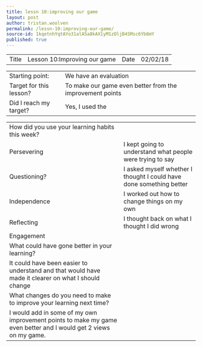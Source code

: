 ```yaml
---
title: lessn 10:improving our game
layout: post
author: tristan.woolven
permalink: /lessn-10:improving-our-game/
source-id: 1kqetnhYqtAYo31alA5a8kAX1yM1zOljB4SMsc6Yb8mY
published: true
---
```

<table>
  <tr>
    <td>Title</td>
    <td>Lesson 10:Improving our game</td>
    <td>Date</td>
    <td>02/02/18</td>
  </tr>
</table>


<table>
  <tr>
    <td>Starting point:</td>
    <td>We have an evaluation</td>
  </tr>
  <tr>
    <td>Target for this lesson?</td>
    <td>To make our game even better from the improvement points</td>
  </tr>
  <tr>
    <td>Did I reach my target?</td>
    <td>Yes, I used the </td>
  </tr>
</table>


<table>
  <tr>
    <td>How did you use your learning habits this week?</td>
    <td></td>
  </tr>
  <tr>
    <td>Persevering</td>
    <td>I kept going to understand what people were trying to say</td>
  </tr>
  <tr>
    <td>Questioning?</td>
    <td>I asked myself whether I thought I could have done something better</td>
  </tr>
  <tr>
    <td>Independence</td>
    <td>I worked out how to change things on my own</td>
  </tr>
  <tr>
    <td>Reflecting</td>
    <td>I thought back on what I thought I did wrong</td>
  </tr>
  <tr>
    <td>Engagement</td>
    <td></td>
  </tr>
  <tr>
    <td>What could have gone better in your learning?</td>
    <td></td>
  </tr>
  <tr>
    <td>It could have been easier to understand and that would have made it clearer on what I should change</td>
    <td></td>
  </tr>
  <tr>
    <td>What changes do you need to make to improve your learning next time?</td>
    <td></td>
  </tr>
  <tr>
    <td>I would add in some of my own improvement points to make my game even better and I would get 2 views on my game.</td>
    <td></td>
  </tr>
</table>


